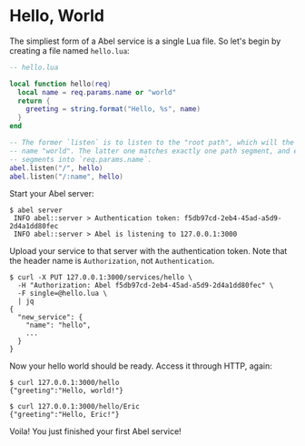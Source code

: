 # Hello, World

The simpliest form of a Abel service is a single Lua file. So let's begin by creating a file named `hello.lua`:

```lua
-- hello.lua

local function hello(req)
  local name = req.params.name or "world"
  return {
    greeting = string.format("Hello, %s", name)
  }
end

-- The former `listen` is to listen to the "root path", which will the default
-- name "world". The latter one matches exactly one path segment, and extracts that
-- segments into `req.params.name`.
abel.listen("/", hello)
abel.listen("/:name", hello)
```

Start your Abel server:

```console
$ abel server
 INFO abel::server > Authentication token: f5db97cd-2eb4-45ad-a5d9-2d4a1dd80fec
 INFO abel::server > Abel is listening to 127.0.0.1:3000
```

Upload your service to that server with the authentication token. Note that the header name is `Authorization`, not `Authentication`.

```console
$ curl -X PUT 127.0.0.1:3000/services/hello \
  -H "Authorization: Abel f5db97cd-2eb4-45ad-a5d9-2d4a1dd80fec" \
  -F single=@hello.lua \
  | jq
{
  "new_service": {
    "name": "hello",
    ...
  }
}
```

Now your hello world should be ready. Access it through HTTP, again:

```console
$ curl 127.0.0.1:3000/hello
{"greeting":"Hello, world!"}

$ curl 127.0.0.1:3000/hello/Eric
{"greeting":"Hello, Eric!"}
```

Voila! You just finished your first Abel service!
